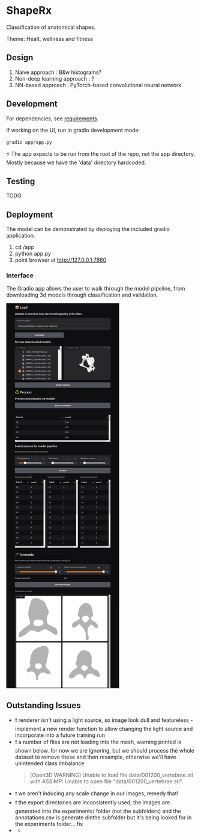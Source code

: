 # ShapeRx

Classification of anatomical shapes. 

Theme: Healt, wellness and fitness

## Design

1. Naive approach : B&w histograms? 
2. Non-deep learning approach : ?
3. NN-based approach : PyTorch-based convolutional neural network 

## Development

For dependencies, see [requirements](requirements.txt). 

If working on the UI, run in gradio development mode: 

`gradio app/app.py`

⚡ The app expects to be run from the root of the repo, not the app directory. Mostly because we have the 'data' directory hardcoded.

## Testing 

TODO

## Deployment

The model can be demonstrated by deploying the included gradio application. 

1. cd <repo>/app
2. python app.py 
3. point browser at http://127.0.0.1:7860

### Interface 

The Gradio app allows the user to walk through the model pipeline, from downloading 3d models through classification and validation. 

![alt text](app.png)

## Outstanding Issues 

- ❗ renderer isn't using a light source, so image look dull and featureless - implement a new render function to allow changing the light source and incorporate into a future training run
- ❗ a number of files are not loading into the mesh, warning printed is shown below. for now we are ignoring, but we should process the whole dataset to remove these and then resample, otherwise we'll have unintended class imbalance
  > [Open3D WARNING] Unable to load file data/001200_vertebrae.stl with ASSIMP: Unable to open file "data/001200_vertebrae.stl".
- ❗ we aren't inducing any scale change in our images, remedy that!
- ❗ the export directories are inconsistently used, the images are generated into the experiments/ folder (not the subfolders) and the annotations.csv is generate dinthe subfolder but it's being looked for in the experiments folder... fix
-  -